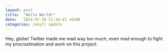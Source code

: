 ```yaml
---
layout: post
title:  "Hello World!"
date:   2024-07-30 21:34:43 +0200
categories: jekyll update
---
```

Hey, globe! Twitter made me mad way too much, even mad enough to fight my procrastination and work on this project.
